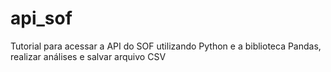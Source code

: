 # api_sof
Tutorial para acessar a API do SOF utilizando Python e a biblioteca Pandas, realizar análises e salvar arquivo CSV
